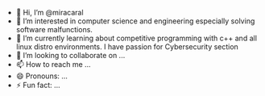 - 👋 Hi, I’m @miracaral
- 👀 I’m interested in computer science and engineering especially solving software malfunctions.
- 🌱 I’m currently learning about competitive programming with c++ and all linux distro environments. I have passion for Cybersecurity section
- 💞️ I’m looking to collaborate on ...
- 📫 How to reach me ...
- 😄 Pronouns: ...
- ⚡ Fun fact: ...

<!---
miracaral/miracaral is a ✨ special ✨ repository because its `README.md` (this file) appears on your GitHub profile.
You can click the Preview link to take a look at your changes.
--->
